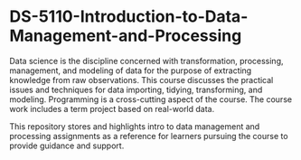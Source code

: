 # DS-5110-Introduction-to-Data-Management-and-Processing

Data science is the discipline concerned with transformation, processing, management, and modeling of data for the purpose of extracting knowledge from raw observations. This course discusses the practical issues and techniques for data importing, tidying, transforming, and modeling. Programming is a cross-cutting aspect of the course. The course work includes a term project based on real-world data.

This repository stores and highlights intro to data management and processing assignments as a reference for learners pursuing the course to provide guidance and support.
